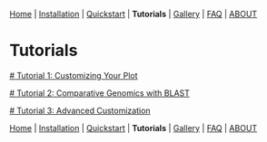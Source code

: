 [Home](../README.md) | [Installation](../INSTALL.md) | [Quickstart](../QUICKSTART.md) | **Tutorials** | [Gallery](../GALLERY.md) | [FAQ](../FAQ.md) | [ABOUT](../ABOUT.md)
# Tutorials


[# Tutorial 1: Customizing Your Plot](./1_Customizing_Plots.md)

[# Tutorial 2: Comparative Genomics with BLAST](./2_Comparative_Genomics.md)

[# Tutorial 3: Advanced Customization](./3_Advanced_Customization.md)

[Home](../README.md) | [Installation](../INSTALL.md) | [Quickstart](../QUICKSTART.md) | **Tutorials** | [Gallery](../GALLERY.md) | [FAQ](../FAQ.md) | [ABOUT](../ABOUT.md)
